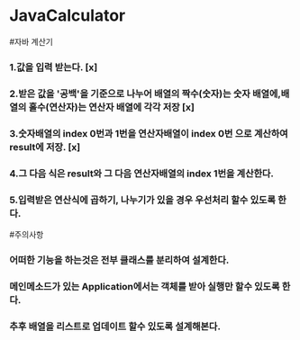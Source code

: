 # JavaCalculator

#자바 계산기
### 1.값을 입력 받는다. [x]
### 2.받은 값을 '공백'을 기준으로 나누어 배열의 짝수(숫자)는 숫자 배열에,배열의 홀수(연산자)는 연산자 배열에 각각 저장 [x]
### 3.숫자배열의 index 0번과 1번을 연산자배열이 index 0번 으로 계산하여 result에 저장. [x]
### 4.그 다음 식은 result와 그 다음 연산자배열의 index 1번을 계산한다.
### 5.입력받은 연산식에 곱하기, 나누기가 있을 경우 우선처리 할수 있도록 한다.

#주의사항
### 어떠한 기능을 하는것은 전부 클래스를 분리하여 설계한다.
### 메인메소드가 있는 Application에서는 객체를 받아 실행만 할수 있도록 한다.
### 추후 배열을 리스트로 업데이트 할수 있도록 설계해본다.
